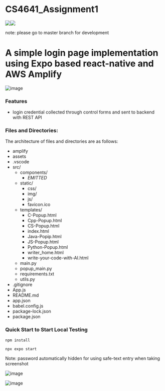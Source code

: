 # CS4641_Assignment1


<p align="left">
	<a href="https://docs.npmjs.com/cli/v9/commands/npm-version"><img img src="https://img.shields.io/badge/npm-9.4.0-green"/></a
  	<a href="https://nodejs.org/en/blog/release/v16.14.2/"><img img src="https://img.shields.io/badge/node-16.14.2-green"/></a>
 
note: please go to master branch for development
	
# A simple login page implementation using Expo based react-native and AWS Amplify

![image](https://user-images.githubusercontent.com/41597923/215315147-8eb2fb39-a5c4-4843-b1d2-1e9e5a4f19e6.png)
	

### Features
- login credential collected through control forms and sent to backend with REST API

### Files and Directories:

The architecture of files and directories are as follows:

* amplify
* assets
* .vscode
* src/
	* components/
		* *EMITTED*
	*	static/
		*	css/
		*	img/
		* js/
		* favicon.ico	
	*	templates/
		*	C-Popup.html
        *	Cpp-Popup.html
        *	CS-Popup.html
        *	index.html
        *	Java-Popip.html
        *	JS-Popup.html
        *	Python-Popup.html
        *	writer_home.html
        *	write-your-code-with-AI.html
	*	main.py
    *	popup_main.py
	*	requirements.txt
	*	utils.py
* .gitignore
* App.js
* README.md
* app.json
* babel.config.js
* package-lock.json
* package.json


### Quick Start to Start Local Testing

`npm install`
	
`npx expo start`


	
Note: password automatically hidden for using safe-text entry when taking screenshot
	
![image](https://user-images.githubusercontent.com/41597923/215941419-536570e2-eaee-4c1c-9160-14d1e5c03067.png)
	
![image](https://user-images.githubusercontent.com/41597923/215941441-8a882f8e-ab85-4084-9504-4617f6901807.png)

